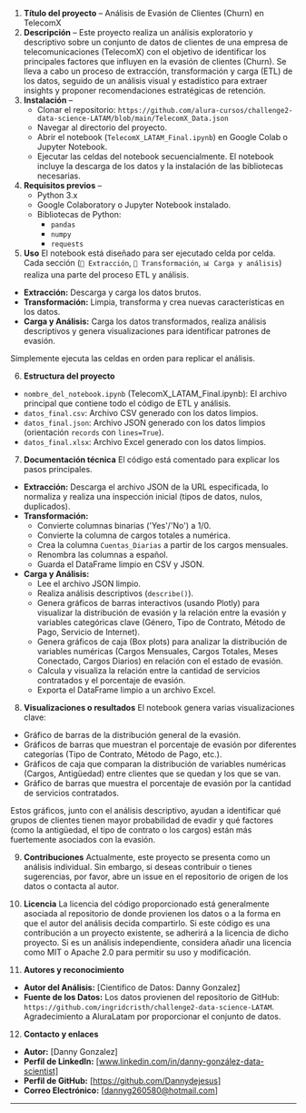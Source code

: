 1. **Título del proyecto** – Análisis de Evasión de Clientes (Churn) en TelecomX
2. **Descripción** – Este proyecto realiza un análisis exploratorio y descriptivo sobre un conjunto de datos de clientes de una empresa de telecomunicaciones (TelecomX) con el objetivo de identificar los principales factores que influyen en la evasión de clientes (Churn). Se lleva a cabo un proceso de extracción, transformación y carga (ETL) de los datos, seguido de un análisis visual y estadístico para extraer insights y proponer recomendaciones estratégicas de retención.
3. **Instalación** –
   - Clonar el repositorio: `https://github.com/alura-cursos/challenge2-data-science-LATAM/blob/main/TelecomX_Data.json`
   - Navegar al directorio del proyecto.
   - Abrir el notebook (`TelecomX_LATAM_Final.ipynb`) en Google Colab o Jupyter Notebook.
   - Ejecutar las celdas del notebook secuencialmente. El notebook incluye la descarga de los datos y la instalación de las bibliotecas necesarias.
4. **Requisitos previos** –
   - Python 3.x
   - Google Colaboratory o Jupyter Notebook instalado.
   - Bibliotecas de Python:
     - `pandas`
     - `numpy`
     - `requests`
5. **Uso** 
El notebook está diseñado para ser ejecutado celda por celda. Cada sección (`📌 Extracción`, `🔧 Transformación`, `📊 Carga y análisis`) realiza una parte del proceso ETL y análisis.

*   **Extracción:** Descarga y carga los datos brutos.
*   **Transformación:** Limpia, transforma y crea nuevas características en los datos.
*   **Carga y Análisis:** Carga los datos transformados, realiza análisis descriptivos y genera visualizaciones para identificar patrones de evasión.

Simplemente ejecuta las celdas en orden para replicar el análisis.

6. **Estructura del proyecto** 
*   `nombre_del_notebook.ipynb` (TelecomX_LATAM_Final.ipynb): El archivo principal que contiene todo el código de ETL y análisis.
*   `datos_final.csv`: Archivo CSV generado con los datos limpios.
*   `datos_final.json`: Archivo JSON generado con los datos limpios (orientación `records` con `lines=True`).
*   `datos_final.xlsx`: Archivo Excel generado con los datos limpios.

7. **Documentación técnica** 
El código está comentado para explicar los pasos principales.

*   **Extracción:** Descarga el archivo JSON de la URL especificada, lo normaliza y realiza una inspección inicial (tipos de datos, nulos, duplicados).
*   **Transformación:**
    *   Convierte columnas binarias ('Yes'/'No') a 1/0.
    *   Convierte la columna de cargos totales a numérica.
    *   Crea la columna `Cuentas_Diarias` a partir de los cargos mensuales.
    *   Renombra las columnas a español.
    *   Guarda el DataFrame limpio en CSV y JSON.
*   **Carga y Análisis:**
    *   Lee el archivo JSON limpio.
    *   Realiza análisis descriptivos (`describe()`).
    *   Genera gráficos de barras interactivos (usando Plotly) para visualizar la distribución de evasión y la relación entre la evasión y variables categóricas clave (Género, Tipo de Contrato, Método de Pago, Servicio de Internet).
    *   Genera gráficos de caja (Box plots) para analizar la distribución de variables numéricas (Cargos Mensuales, Cargos Totales, Meses Conectado, Cargos Diarios) en relación con el estado de evasión.
    *   Calcula y visualiza la relación entre la cantidad de servicios contratados y el porcentaje de evasión.
    *   Exporta el DataFrame limpio a un archivo Excel.

8. **Visualizaciones o resultados** 
El notebook genera varias visualizaciones clave:
*   Gráfico de barras de la distribución general de la evasión.
*   Gráficos de barras que muestran el porcentaje de evasión por diferentes categorías (Tipo de Contrato, Método de Pago, etc.).
*   Gráficos de caja que comparan la distribución de variables numéricas (Cargos, Antigüedad) entre clientes que se quedan y los que se van.
*   Gráfico de barras que muestra el porcentaje de evasión por la cantidad de servicios contratados.

Estos gráficos, junto con el análisis descriptivo, ayudan a identificar qué grupos de clientes tienen mayor probabilidad de evadir y qué factores (como la antigüedad, el tipo de contrato o los cargos) están más fuertemente asociados con la evasión.

9. **Contribuciones** 
Actualmente, este proyecto se presenta como un análisis individual. Sin embargo, si deseas contribuir o tienes sugerencias, por favor, abre un issue en el repositorio de origen de los datos o contacta al autor.

10. **Licencia** 
La licencia del código proporcionado está generalmente asociada al repositorio de donde provienen los datos o a la forma en que el autor del análisis decida compartirlo. Si este código es una contribución a un proyecto existente, se adherirá a la licencia de dicho proyecto. Si es un análisis independiente, considera añadir una licencia como MIT o Apache 2.0 para permitir su uso y modificación.

11. **Autores y reconocimiento** 
*   **Autor del Análisis:** [Cientifico de Datos: Danny Gonzalez]
*   **Fuente de los Datos:** Los datos provienen del repositorio de GitHub: `https://github.com/ingridcristh/challenge2-data-science-LATAM`. Agradecimiento a AluraLatam por proporcionar el conjunto de datos.

12. **Contacto y enlaces** 
*   **Autor:** [Danny Gonzalez]
*   **Perfil de LinkedIn:** [www.linkedin.com/in/danny-gonzález-data-scientist]
*   **Perfil de GitHub:** [https://github.com/Dannydejesus]
*   **Correo Electrónico:** [dannyg260580@hotmail.com]

---

